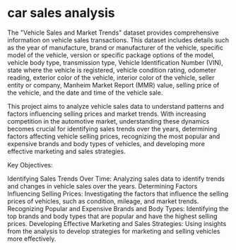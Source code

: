 # car sales analysis

The "Vehicle Sales and Market Trends" dataset provides comprehensive information on vehicle sales transactions. This dataset includes details such as the year of manufacture, brand or manufacturer of the vehicle, specific model of the vehicle, version or specific package options of the model, vehicle body type, transmission type, Vehicle Identification Number (VIN), state where the vehicle is registered, vehicle condition rating, odometer reading, exterior color of the vehicle, interior color of the vehicle, seller entity or company, Manheim Market Report (MMR) value, selling price of the vehicle, and the date and time of the vehicle sale.

This project aims to analyze vehicle sales data to understand patterns and factors influencing selling prices and market trends. With increasing competition in the automotive market, understanding these dynamics becomes crucial for identifying sales trends over the years, determining factors affecting vehicle selling prices, recognizing the most popular and expensive brands and body types of vehicles, and developing more effective marketing and sales strategies.

Key Objectives:

Identifying Sales Trends Over Time: Analyzing sales data to identify trends and changes in vehicle sales over the years.
Determining Factors Influencing Selling Prices: Investigating the factors that influence the selling prices of vehicles, such as condition, mileage, and market trends.
Recognizing Popular and Expensive Brands and Body Types: Identifying the top brands and body types that are popular and have the highest selling prices.
Developing Effective Marketing and Sales Strategies: Using insights from the analysis to develop strategies for marketing and selling vehicles more effectively.
